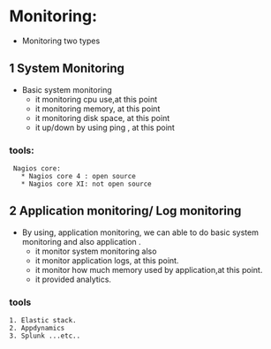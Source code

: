 # Monitoring:

  * Monitoring two types 

## 1 System Monitoring
  * Basic system monitoring
     * it monitoring cpu use,at this point 
     * it monitoring memory, at this point
     * it monitoring disk space, at this point
     * it up/down by using ping , at this point
### tools:
     Nagios core:
       * Nagios core 4 : open source
       * Nagios core XI: not open source
        


## 2 Application monitoring/ Log monitoring
   * By using, application monitoring, 
      we can able to do basic system monitoring and also application .
       * it monitor system monitoring also
       * it monitor application logs, at this point.
       * it monitor how much memory used by application,at this point.
       * it provided analytics.
### tools
    1. Elastic stack.
    2. Appdynamics
    3. Splunk ...etc..
      

     